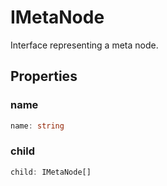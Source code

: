 # IMetaNode

Interface representing a meta node.

## Properties

### name

```ts
name: string
```

### child

```ts
child: IMetaNode[]
```

